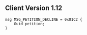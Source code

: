 ## Client Version 1.12

```rust,ignore
msg MSG_PETITION_DECLINE = 0x01C2 {
    Guid petition;    
}

```
